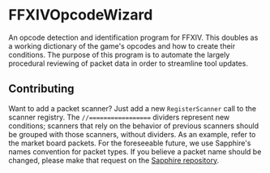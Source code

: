 # FFXIVOpcodeWizard
An opcode detection and identification program for FFXIV. This doubles as a working dictionary of the game's opcodes and how to create their conditions. The purpose of this program is to automate the largely procedural reviewing of packet data in order to streamline tool updates.

## Contributing
Want to add a packet scanner? Just add a new `RegisterScanner` call to the scanner registry. The `//=================` dividers represent new conditions; scanners that rely on the behavior of previous scanners should be grouped with those scanners, without dividers. As an example, refer to the market board packets. For the foreseeable future, we use Sapphire's names convention for packet types. If you believe a packet name should be changed, please make that request on the [Sapphire repository](https://github.com/SapphireServer/Sapphire).
